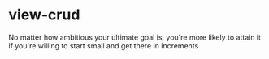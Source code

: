 # view-crud
No matter how ambitious your ultimate goal is, you're more likely to attain it if you're willing to start small and get there in increments
